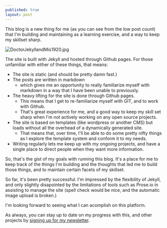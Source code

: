 ```yaml
---
published: true
layout: post
---
```


This blog is a new thing for me (as you can see from the low post count) that I'm building and maintaining as a learning exercise, and a way to keep my skillset sharp. 

![DoctorJekyllandMis1920.jpg]({{site.baseurl}}/_posts/DoctorJekyllandMis1920.jpg)

The site is built with Jekyll and hosted through Github pages. For those unfamiliar with either of these things, that means: 

 - The site is static (and should be pretty damn fast.) 
 - The posts are written in markdown
	 - which gives me an opportunity to really familiarize myself with markdown in a way that I have been unable to previously.
 - The heavy lifting for the site is done through Github pages. 
	 - This means that I get to re-familiarize myself with GIT, and to work with Github. 
	 - That's great experience for me, and a good way to keep my skill set sharp when I'm not actively working on any open source projects. 
 - The site is based on templates (like wordpress or another CMS) but loads without all the overhead of a dynamically generated site.
	 - That means that, over time, I'll be able to do some pretty nifty things as I explore the template system and conform it to my needs. 
 - Writing regularly lets me keep up with my ongoing projects, and have a single place to direct people when they want more information. 


So, that's the gist of my goals with running this blog. It's a place for me to keep track of the things I'm building and the thoughts that led me to build those things, and to maintain certain facets of my skillset.

So far, it's been pretty successful. I'm impressed by the flexibility of Jekyll, and only slightly disapointed by the limitations of tools such as Prose.io in assisting to manage the site (spell check would be nice, and the automatic image upload is broken.) 

I'm looking forward to seeing what I can acomplish on this platform. 

As always, you can stay up to date on my progress with this, and other projects by [signing up for my newsletter](http://tinyletter.com/ajroach42). 
